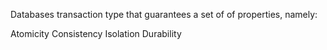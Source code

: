 Databases transaction type that guarantees a set of of properties, namely: 

Atomicity
Consistency
Isolation
Durability